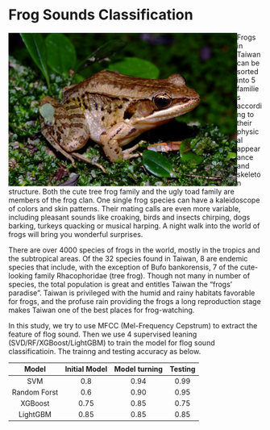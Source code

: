 # Frog Sounds Classification
<img style="float: left;" src="image/Olive.jpg" width="90%">

Frogs in Taiwan can be sorted into 5 families according to their physical appearance and skeleton structure. Both the cute tree frog family and the ugly toad family are members of the frog clan. One single frog species can have a kaleidoscope of colors and skin patterns. Their mating calls are even more variable, including pleasant sounds like croaking, birds and insects chirping, dogs barking, turkeys quacking or musical harping. A night walk into the world of frogs will bring you wonderful surprises.
 
There are over 4000 species of frogs in the world, mostly in the tropics and the subtropical areas. Of the 32 species found in Taiwan, 8 are endemic species that include, with the exception of Bufo bankorensis, 7 of the cute-looking family Rhacophoridae (tree frog). Though not many in number of species, the total population is great and entitles Taiwan the “frogs’ paradise”. Taiwan is privileged with the humid and rainy habitats favorable for frogs, and the profuse rain providing the frogs a long reproduction stage makes Taiwan one of the best places for frog-watching. 
 
In this study, we try to use MFCC (Mel-Frequency Cepstrum) to extract the feature of flog sound. Then we use 4 supervised leaning (SVD/RF/XGBoost/LightGBM) to train the model for flog sound classificatioin. The trainng and testing accuracy as below.

| Model | Initial Model  | Model turning | Testing |
| :--: | :--: | :--: | :--: |
| SVM | 0.8 | 0.94 | 0.99 |
| Random Forst | 0.6 | 0.90 | 0.95 |
| XGBoost | 0.75 | 0.85 | 0.75 |
| LightGBM | 0.85 | 0.85 | 0.85 |
